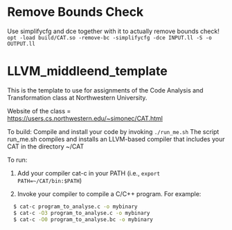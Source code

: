 
# Remove Bounds Check
Use simplifycfg and dce together with it to actually remove bounds check!
`opt -load build/CAT.so -remove-bc -simplifycfg -dce INPUT.ll -S -o OUTPUT.ll`

# LLVM_middleend_template

This is the template to use for assignments of the Code Analysis and Transformation class at Northwestern University.

Website of the class = https://users.cs.northwestern.edu/~simonec/CAT.html

To build: 
  Compile and install your code by invoking `./run_me.sh`
  The script run_me.sh compiles and installs an LLVM-based compiler that includes your CAT in the directory ~/CAT

To run:
  1) Add your compiler cat-c in your PATH (i.e., `export PATH=~/CAT/bin:$PATH`)

  2) Invoke your compiler to compile a C/C++ program. For example:
  ```sh
    $ cat-c program_to_analyse.c -o mybinary
    $ cat-c -O3 program_to_analyse.c -o mybinary
    $ cat-c -O0 program_to_analyse.bc -o mybinary
  ```
